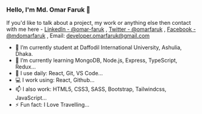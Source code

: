 ### Hello, I'm Md. Omar Faruk 👋

If you'd like to talk about a project, my work or anything else then contact with me here -
[LinkedIn - @omar-faruk](https://www.linkedin.com/in/omar-faruk-a16077190/) ,
[Twitter - @omarfaruk](https://twitter.com/omarfaruk_181) , 
[Facebook - @mdomarfaruk](https://www.facebook.com/profile.php?id=100018059885354) ,
Email: developer.omarfaruk@gmail.com


- 🔭 I’m currently student at Daffodil International University, Ashulia, Dhaka.
- 🌱 I’m currently learning MongoDB, Node.js, Express, TypeScript, Redux...
- 👯 I use daily: React, Git, VS Code...
- 💻 I work using: React, Github...
- 📫 I also work: HTML5, CSS3, SASS, Bootstrap, Tailwindcss, JavaScript...
- ⚡ Fun fact: I Love Travelling...

